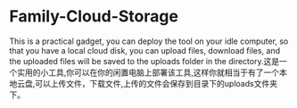 # Family-Cloud-Storage
This is a practical gadget, you can deploy the tool on your idle computer, so that you have a local cloud disk, you can upload files, download files, and the uploaded files will be saved to the uploads folder in the directory.这是一个实用的小工具,你可以在你的闲置电脑上部署该工具,这样你就相当于有了一个本地云盘,可以上传文件，下载文件,上传的文件会保存到目录下的uploads文件夹下。
